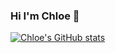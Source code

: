 ### Hi I'm Chloe 👋

[![Chloe's GitHub stats](https://github-readme-stats.vercel.app/api?username=chloe1129)](https://github.com/chloe1129/github-readme-stats)


